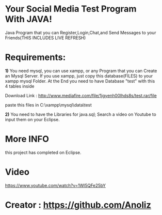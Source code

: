 # Your Social Media Test Program With JAVA!
Java Program that you can Register,Login,Chat,and Send Messages to your Friends(THIS INCLUDES LIVE REFRESH)


# Requirements:

**1)** You need mysql, you can use xampp, or any Program that you can Create an Mysql Server.
If you use xampp, just copy this database(FILES) to your xampp mysql Folder.
At the End you need to have Database "test" with this 4 tables inside

Download Link : http://www.mediafire.com/file/1jgyenh00lhds8s/test.rar/file

paste this files in C:\xampp\mysql\data\test

**2)** You need to have the Libraries for java.sql;
Search a video on Youtube to input them on your Eclipse.

# More INFO

this project has completed on Eclipse.



# Video
https://www.youtube.com/watch?v=1Wl5QFe25bY

# Creator : https://github.com/Anoliz
